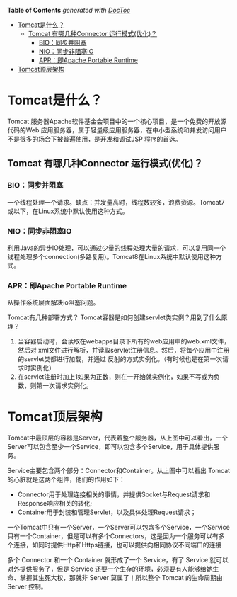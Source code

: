<!-- START doctoc generated TOC please keep comment here to allow auto update -->
<!-- DON'T EDIT THIS SECTION, INSTEAD RE-RUN doctoc TO UPDATE -->
**Table of Contents**  *generated with [DocToc](https://github.com/thlorenz/doctoc)*

- [Tomcat是什么？](#tomcat%E6%98%AF%E4%BB%80%E4%B9%88)
  - [Tomcat 有哪几种Connector 运行模式(优化)？](#tomcat-%E6%9C%89%E5%93%AA%E5%87%A0%E7%A7%8Dconnector-%E8%BF%90%E8%A1%8C%E6%A8%A1%E5%BC%8F%E4%BC%98%E5%8C%96)
    - [BIO：同步并阻塞](#bio%E5%90%8C%E6%AD%A5%E5%B9%B6%E9%98%BB%E5%A1%9E)
    - [NIO：同步非阻塞IO](#nio%E5%90%8C%E6%AD%A5%E9%9D%9E%E9%98%BB%E5%A1%9Eio)
    - [APR：即Apache Portable Runtime](#apr%E5%8D%B3apache-portable-runtime)
- [Tomcat顶层架构](#tomcat%E9%A1%B6%E5%B1%82%E6%9E%B6%E6%9E%84)

<!-- END doctoc generated TOC please keep comment here to allow auto update -->


# Tomcat是什么？
Tomcat 服务器Apache软件基金会项目中的一个核心项目，是一个免费的开放源代码的Web 应用服务器，属于轻量级应用服务器，在中小型系统和并发访问用户不是很多的场合下被普遍使用，是开发和调试JSP 程序的首选。
## Tomcat 有哪几种Connector 运行模式(优化)？
### BIO：同步并阻塞 
一个线程处理一个请求。缺点：并发量高时，线程数较多，浪费资源。Tomcat7或以下，在Linux系统中默认使用这种方式。
### NIO：同步非阻塞IO
利用Java的异步IO处理，可以通过少量的线程处理大量的请求，可以复用同一个线程处理多个connection(多路复用)。Tomcat8在Linux系统中默认使用这种方式。
### APR：即Apache Portable Runtime
从操作系统层面解决io阻塞问题。

Tomcat有几种部署方式？
Tomcat容器是如何创建servlet类实例？用到了什么原理？
1. 当容器启动时，会读取在webapps目录下所有的web应用中的web.xml文件，然后对 xml文件进行解析，并读取servlet注册信息。然后，将每个应用中注册的servlet类都进行加载，并通过 反射的方式实例化。（有时候也是在第一次请求时实例化）
2. 在servlet注册时加上1如果为正数，则在一开始就实例化，如果不写或为负数，则第一次请求实例化。


# Tomcat顶层架构
Tomcat中最顶层的容器是Server，代表着整个服务器，从上图中可以看出，一个Server可以包含至少一个Service，即可以包含多个Service，用于具体提供服务。

Service主要包含两个部分：Connector和Container。从上图中可以看出 Tomcat 的心脏就是这两个组件，他们的作用如下：
- Connector用于处理连接相关的事情，并提供Socket与Request请求和Response响应相关的转化;
- Container用于封装和管理Servlet，以及具体处理Request请求；

一个Tomcat中只有一个Server，一个Server可以包含多个Service，一个Service只有一个Container，但是可以有多个Connectors，这是因为一个服务可以有多个连接，如同时提供Http和Https链接，也可以提供向相同协议不同端口的连接

多个 Connector 和一个 Container 就形成了一个 Service，有了 Service 就可以对外提供服务了，但是 Service 还要一个生存的环境，必须要有人能够给她生命、掌握其生死大权，那就非 Server 莫属了！所以整个 Tomcat 的生命周期由 Server 控制。

